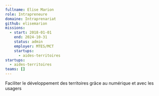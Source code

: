 ```yaml
---
fullname: Elise Marion
role: Intrapreneure
domaine: Intraprenariat
github: elisemarion
missions:
  - start: 2018-01-01
    end: 2024-10-31
    status: admin
    employer: MTES/MCT
    startups:
      - aides-territoires
startups:
  - aides-territoires
teams: []
---
```

Faciliter le développement des territoires grâce au numérique et avec les usagers
